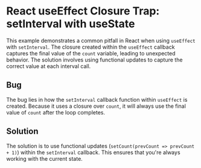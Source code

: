 # React useEffect Closure Trap: setInterval with useState

This example demonstrates a common pitfall in React when using `useEffect` with `setInterval`.  The closure created within the `useEffect` callback captures the final value of the `count` variable, leading to unexpected behavior. The solution involves using functional updates to capture the correct value at each interval call.

## Bug
The bug lies in how the `setInterval` callback function within `useEffect` is created.  Because it uses a closure over `count`, it will always use the final value of `count` after the loop completes. 

## Solution
The solution is to use functional updates (`setCount(prevCount => prevCount + 1)`) within the `setInterval` callback. This ensures that you're always working with the current state.
